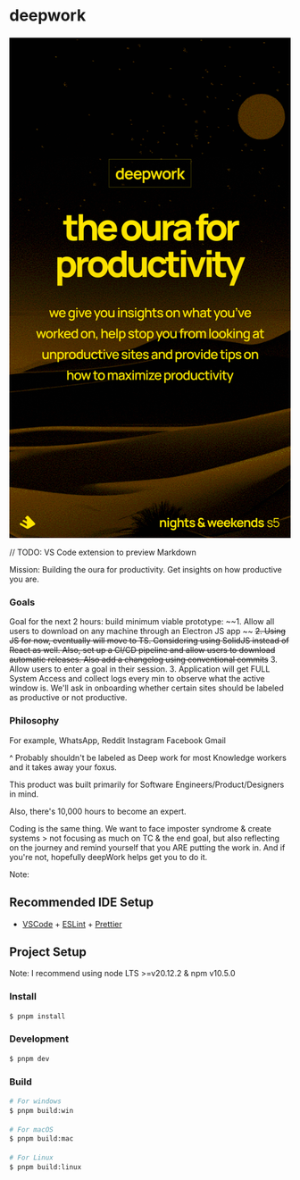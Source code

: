 # deepwork

###

![DeepWork](resources/gaudmire-ig.png)

// TODO: VS Code extension to preview Markdown

Mission:
Building the oura for productivity. Get insights on how productive you are.

### Goals

Goal for the next 2 hours: build minimum viable prototype:
~~1. Allow all users to download on any machine through an Electron JS app ~~
~~2. Using JS for now, eventually will move to TS. Considering using SolidJS instead of React as well. Also, set up a CI/CD pipeline and allow users to download automatic releases. Also add a changelog using conventional commits~~ 3. Allow users to enter a goal in their session. 3. Application will get FULL System Access and collect logs every min to observe what the active window is. We'll ask in onboarding whether certain sites should be labeled as productive or not productive.

### Philosophy

For example,
WhatsApp,
Reddit
Instagram
Facebook
Gmail

^ Probably shouldn't be labeled as Deep work for most Knowledge workers and it takes away your foxus.

This product was built primarily for Software Engineers/Product/Designers in mind.

Also, there's 10,000 hours to become an expert.

Coding is the same thing. We want to face imposter syndrome & create systems > not focusing as much on TC & the end goal, but also reflecting on the journey and remind yourself that you ARE putting the work in. And if you're not,
hopefully deepWork helps get you to do it.

Note:

## Recommended IDE Setup

- [VSCode](https://code.visualstudio.com/) + [ESLint](https://marketplace.visualstudio.com/items?itemName=dbaeumer.vscode-eslint) + [Prettier](https://marketplace.visualstudio.com/items?itemName=esbenp.prettier-vscode)

## Project Setup

Note: I recommend using node LTS >=v20.12.2 & npm v10.5.0

### Install

```bash
$ pnpm install
```

### Development

```bash
$ pnpm dev
```

### Build

```bash
# For windows
$ pnpm build:win

# For macOS
$ pnpm build:mac

# For Linux
$ pnpm build:linux
```
